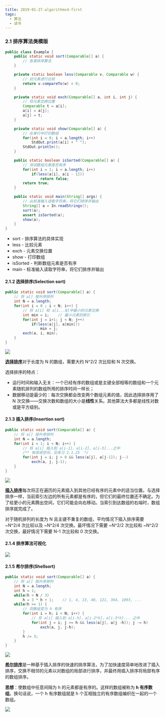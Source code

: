 ```yaml
---
title: 2019-01-27-algorithms4-first
tags:
  - 算法
  - 读书
---
```


### 2.1 排序算法类模版

```java
public class Example {
    public static void sort(Comparable[] a) {
        // 各类排序算法
    }

    private static boolean less(Comparable v, Comparable w) {
        // 对元素进行比较
        return v.compareTo(w) < 0;
    }

    private static void exch(Comparable[] a, int i, int j) {
        // 将元素交换位置
        Comparable t = a[i];
        a[i] = a[j];
        a[j] = t;
    }

    private static void show(Comparable[] a) {
        // 在单行中打印数组
        for(int i = 0; i < a.length; i++)
            StdOut.print(a[i] + " ");
        StdOut.println();
    }

    public static boolean isSorted(Comparable[] a) {
        // 测试数组元素是否有序
        for(int i = 1; i < a.length; i++)
            if(less(a[i], a[i - 1]))
                return false;
        return true;
    }

    public static void main(String[] args) {
        // 从标准输入读取字符串，将它们排序并输出
        String[] a = In.readStrings();
        sort(a);
        assert isSorted(a);
        show(a);
    }
}
```

- sort - 排序算法的具体实现
- less - 比较元素
- exch - 元素交换位置
- show - 打印数组
- isSorted - 判断数组元素是否有序
- main - 标准输入读取字符串，将它们排序并输出

#### 2.1.2 选择排序(Selection sort)

```java
public static void sort(Comparable[] a) {
    // 将 a[] 按升序排列
    int N = a.length;
    for(int i = 0 ; i < N; i++) {
        // 将 a[i] 和 a[i...N]中最小的元素交换
        int min = i;    // 最小元素的索引
        for(int j = i+1; j < N; j++)
            if(less(a[j], a[min]))
                min = j;
        exch(a, i, min);
    }
}
```

![](https://algs4.cs.princeton.edu/21elementary/images/selection.png)

[**选择排序**](https://algs4.cs.princeton.edu/21elementary/Selection.java.html)对于长度为 N 的数组，需要大约 N^2/2 次比较和 N 次交换。

选择排序的特点：

- 运行时间和输入无关：一个已经有序的数组或是主键全部相等的数组和一个元素随机排列的数组所用的排序时间一样长；
- 数据移动是最少的：每次交换都会改变两个数组元素的值，因此选择排序用了 N 次交换——交换次数和数组的大小是**线性**关系。其他算法大多都是线性对数或是平方级别。

#### 2.1.3 插入排序(Insertion sort)

```java
public static void sort(Comparable[] a) {
    // 将 a[] 按升序排列
    int N = a.length;
    for(int i = 1; i < N; i++) {
        // 将 a[i] 插入到 a[i-1]、a[i-2]、a[i-3]...之中   
        /** 有改进空间，见练习 2.1.25  */
        for(int j = i; j > 0 && less(a[j], a[j-1]); j--)
            exch(a, j, j-1);
    }
}
```

![](https://algs4.cs.princeton.edu/21elementary/images/insertion.png)

[**插入排序**](https://algs4.cs.princeton.edu/21elementary/Insertion.java.html)每次将正在遍历的元素插入到其他已经有序的元素中的适当位置。与选择排序一样，当前索引左边的所有元素都是有序的，但它们的最终位置还不确定。为了给更小的元素腾出空间，它们可能会向右移动。当索引到达数组的右端时，数组排序就完成了。

对于随机排列的长度为 N 且主键不重复的数组，平均情况下插入排序需要 ~N^2/4 次比较以及 ~N^2/4 次交换。最坏情况下需要 ~N^2/2 次比较和 ~N^2/2 次交换，最好情况下需要 N-1 次比较和 0 次交换。

#### 2.1.4 排序算法可视化

![](https://algs4.cs.princeton.edu/21elementary/images/bars.png)

#### 2.1.5 希尔排序(Shellsort)

```java
public static void sort(Comparable[] a) {
    // 将 a[] 按升序排列
    int N = a.length;
    int h = 1;
    while(h < N / 3)
        h = 3 * h + 1;    // 1, 4, 13, 40, 121, 364, 1093, ...
    while(h >= 1) {
        // 将数组变为 h 有序
        for(int i = h; i < N; i++) {
            // 将 a[i] 插入到 a[i-h]，a[i-2*h]，a[i-3*h]... 之中
            for(int j = i; j >= h && less(a[j], a[j -h]); j -= h)
                exch(a, j, j-h);
        }
        h /= 3;
    }
}
```

![](https://algs4.cs.princeton.edu/21elementary/images/shell.png)

[**希尔排序**](https://algs4.cs.princeton.edu/21elementary/Shell.java.html)是一种基于插入排序的快速的排序算法，为了加快速度简单地改进了插入排序，交换不相邻的元素以对数组的局部进行排序，并最终用插入排序将局部有序的数组排序。

**思想**：使数组中任意间隔为 h 的元素都是有序的。这样的数组被称为 **h 有序数组**。换句话说，一个 h 有序数组就是 h 个互相独立的有序数组编织在一起的一个数组。

![](https://algs4.cs.princeton.edu/21elementary/images/h-sorted.png)


